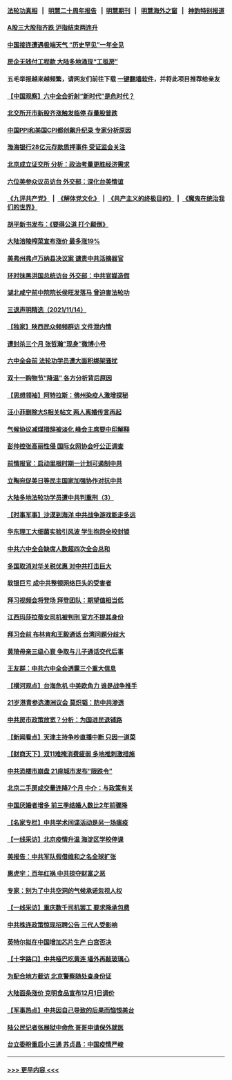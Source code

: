#### [法轮功真相](https://github.com/gfw-breaker/truth/blob/master/README.md?t=0) &nbsp;&nbsp;|&nbsp;&nbsp; [明慧二十周年报告](https://github.com/gfw-breaker/mh-reports/blob/master/README.md?t=0) &nbsp;&nbsp;|&nbsp;&nbsp;[明慧期刊](https://github.com/gfw-breaker/mh-qikan) &nbsp;&nbsp;|&nbsp;&nbsp; [明慧海外之窗](https://github.com/gfw-breaker/mh-news/blob/master/README.md?t=0) &nbsp;&nbsp;|&nbsp;&nbsp; [神韵特别报道](https://github.com/gfw-breaker/mh-news/blob/master/shenyun.md?t=0)
#### [A股三大股指齐跌 沪指结束两连升](../pages/nsc413/n13376888.md?t=11152001) 
#### [中国接连遭遇极端天气 “历史罕见”一年全见](../pages/nsc413/n13375974.md?t=11152001) 
#### [房企无钱付工程款 大陆多地涌现“工抵房”](../pages/nsc413/n13376614.md?t=11152001) 
#### 五毛举报越来越频繁，请网友们前往下载 [一键翻墙软件](https://github.com/gfw-breaker/ssr-accounts)，并将此项目推荐给亲友
#### [【中国观察】六中全会折射“新时代”是危时代？](../pages/nsc413/n13376683.md?t=11152001) 
#### [北交所开市新股齐涨触发临停 存量股普跌](../pages/nsc413/n13376743.md?t=11152001) 
#### [中国PPI和美国CPI都创飙升纪录 专家分析原因](../pages/nsc413/n13375949.md?t=11152001) 
#### [渤海银行28亿元存款质押事件 受证监会关注](../pages/nsc413/n13376299.md?t=11152001) 
#### [北京成立证交所 分析：政治考量更胜经济需求](../pages/nsc413/n13376499.md?t=11152001) 
#### [六位美参众议员访台 外交部：深化台美情谊](../pages/nsc413/n13376290.md?t=11152001) 
#### [《九评共产党》](https://github.com/begood0513/9ping.md/blob/master/README.md) &nbsp;|&nbsp; [《解体党文化》](../../../../jtdwh.md/blob/master/README.md)  &nbsp;|&nbsp; [《共产主义的终极目的》](../../../../gczydzjmd.md/blob/master/README.md) &nbsp;|&nbsp; [《魔鬼在统治我们的世界》](../../../../mgztzwmdsj.md/blob/master/README.md) 
#### [胡平新书发布：《要得公道 打个颠倒》](../pages/nsc413/n13375550.md?t=11152001) 
#### [大陆涪陵榨菜宣布涨价 最多涨19%](../pages/nsc413/n13375863.md?t=11152001) 
#### [美弗州弗卢万纳县决议案 谴责中共活摘器官](../pages/nsc413/n13375911.md?t=11152001) 
#### [环时抹黑洪国总统访台 外交部：中共官媒造假](../pages/nsc413/n13376107.md?t=11152001) 
#### [湖北咸宁前中院院长侯旺发落马 曾迫害法轮功](../pages/nsc413/n13376264.md?t=11152001) 
#### [三退声明精选（2021/11/14）](../pages/nsc413/n13376226.md?t=11152001) 
#### [【独家】陕西民众频频群访 文件泄内情](../pages/nsc413/n13370897.md?t=11152001) 
#### [遭封杀三个月 张哲瀚“现身”微博小号](../pages/nsc413/n13375826.md?t=11152001) 
#### [六中全会前 法轮功学员遭大面积绑架骚扰](../pages/nsc413/n13375690.md?t=11152001) 
#### [双十一购物节“降温” 各方分析背后原因](../pages/nsc413/n13375697.md?t=11152001) 
#### [【思想领袖】阿特拉斯：佛州染疫人激增探秘](../pages/nsc413/n13345469.md?t=11152001) 
#### [汪小菲删除大S相关帖文 两人离婚传言再起](../pages/nsc413/n13375667.md?t=11152001) 
#### [气候协议减煤措辞被淡化 峰会主席要中印解释](../pages/nsc413/n13375624.md?t=11152001) 
#### [彭帅控张高丽性侵 国际女网协会吁公正调查](../pages/nsc413/n13375614.md?t=11152001) 
#### [前情报官：启动里根时期一计划可遏制中共](../pages/nsc413/n13375518.md?t=11152001) 
#### [立陶宛促美日等民主国家加强协作对抗中共](../pages/nsc413/n13375437.md?t=11152001) 
#### [大陆多地法轮功学员遭中共判重刑（3）](../pages/nsc413/n13374324.md?t=11152001) 
#### [【时事军事】沙漠到海洋 中共战争游戏能走多远](../pages/nsc413/n13373966.md?t=11152001) 
#### [华东理工大细菌实验引风波 学生抱怨全校封锁](../pages/nsc413/n13374926.md?t=11152001) 
#### [中共六中全会缺席人数超四次全会总和](../pages/nsc413/n13375064.md?t=11152001) 
#### [多国取消对华关税优惠 对中共打击巨大](../pages/nsc413/n13372915.md?t=11152001) 
#### [软银巨亏 成中共整顿网络巨头的受害者](../pages/nsc413/n13372487.md?t=11152001) 
#### [拜习视频会将登场 拜登团队：期望值相当低](../pages/nsc413/n13371855.md?t=11152001) 
#### [江西玛莎拉蒂女司机被判刑 官方不提其身份](../pages/nsc413/n13374650.md?t=11152001) 
#### [拜习会前 布林肯和王毅通话 台湾问题分歧大](../pages/nsc413/n13374563.md?t=11152001) 
#### [黄琦母亲三级心衰 争取与儿子通话交代后事](../pages/nsc413/n13374612.md?t=11152001) 
#### [王友群：中共六中全会透露三个重大信息](../pages/nsc413/n13374571.md?t=11152001) 
#### [【横河观点】台海危机 中美欧角力 谁是战争推手](../pages/nsc413/n13374435.md?t=11152001) 
#### [21岁港青参选澳洲议会 莫炽韬：防中共渗透](../pages/nsc413/n13374440.md?t=11152001) 
#### [中共房市政策放宽？分析：为国进民退铺路](../pages/nsc413/n13374399.md?t=11152001) 
#### [【新闻看点】天津主持争吵直播中断 只因一道菜](../pages/nsc413/n13374429.md?t=11152001) 
#### [【财商天下】双11难掩消费疲弱 多地推刺激措施](../pages/nsc413/n13374025.md?t=11152001) 
#### [中共恐楼市崩盘 21座城市发布“限跌令”](../pages/nsc413/n13374328.md?t=11152001) 
#### [北京二手房成交量连降7个月 中介：与政策有关](../pages/nsc413/n13374283.md?t=11152001) 
#### [中国厌婚者增多 前三季结婚人数比2年前骤降](../pages/nsc413/n13374175.md?t=11152001) 
#### [【名家专栏】中共学术间谍活动是另一场瘟疫](../pages/nsc413/n13373736.md?t=11152001) 
#### [【一线采访】北京疫情升温 海淀区学校停课](../pages/nsc413/n13373521.md?t=11152001) 
#### [美报告：中共军队假借维和之名全球扩张](../pages/nsc413/n13372564.md?t=11152001) 
#### [惠虎宇：百年红祸 中共掠夺财富之恶](../pages/nsc413/n13374142.md?t=11152001) 
#### [专家：别为了中共空洞的气候承诺忽视人权](../pages/nsc413/n13374097.md?t=11152001) 
#### [【一线采访】重庆数千司机罢工 要求降承包费](../pages/nsc413/n13372841.md?t=11152001) 
#### [中共株连政策惊现招聘公告 三代人受影响](../pages/nsc413/n13330731.md?t=11152001) 
#### [英特尔拟在中国增加芯片生产 白宫否决](../pages/nsc413/n13373912.md?t=11152001) 
#### [【十字路口】中共哑巴吃黄连 墙外再敲玻璃心](../pages/nsc413/n13373695.md?t=11152001) 
#### [为配合地方截访 北京警察随处查身份证](../pages/nsc413/n13373499.md?t=11152001) 
#### [大陆面条涨价 克明食品宣布12月1日调价](../pages/nsc413/n13373482.md?t=11152001) 
#### [【军事热点】中共因自己导致的后果而恼恨美台](../pages/nsc413/n13372415.md?t=11152001) 
#### [陆公民记者张展狱中命危 哥哥申请保外就医](../pages/nsc413/n13373457.md?t=11152001) 
#### [台立委盼重启小三通 苏贞昌：中国疫情严峻](../pages/nsc413/n13373565.md?t=11152001) 

----
#### [ >>> 更早内容 <<< ](../indexes/nsc413-earlier.md)
